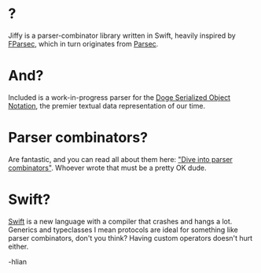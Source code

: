 # ?

Jiffy is a parser-combinator library written in Swift, heavily inspired by [FParsec](http://www.quanttec.com/fparsec/), which in turn originates from [Parsec](http://legacy.cs.uu.nl/daan/parsec.html). 

# And?

Included is a work-in-progress parser for the [Doge Serialized Object Notation](http://dogeon.org/), the premier textual data representation of our time.

# Parser combinators?

Are fantastic, and you can read all about them here: ["Dive into parser combinators"](http://blog.fogcreek.com/fparsec/). Whoever wrote that must be a pretty OK dude.

# Swift?

[Swift](http://haskell.org/) is a new language with a compiler that crashes and hangs a lot.
Generics and typeclasses I mean protocols are ideal for something like parser combinators, don't you think? Having custom operators doesn't hurt either.

-hlian
